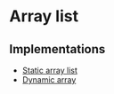 # Array list

## Implementations

- [Static array list][static_arraylist_link]
- [Dynamic array][dynamic_array_link]

[static_arraylist_link]: <./StaticArrayList>
[dynamic_array_link]: <./DynamicArray>
